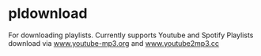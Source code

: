 # pldownload
For downloading playlists.
Currently supports Youtube and Spotify Playlists download via www.youtube-mp3.org and www.youtube2mp3.cc
